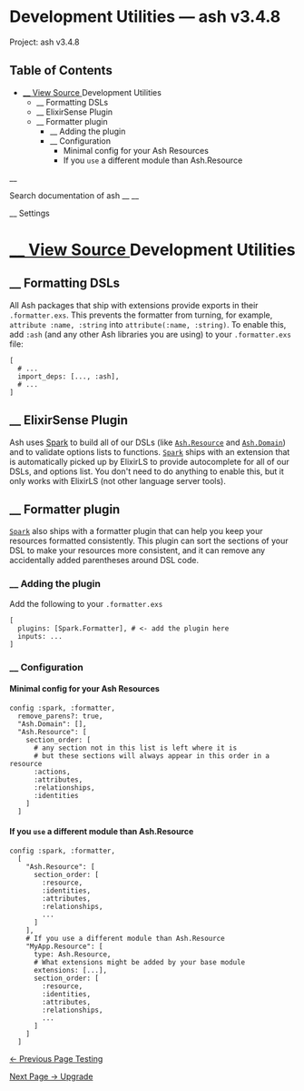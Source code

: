 # Development Utilities — ash v3.4.8

Project: ash v3.4.8

## Table of Contents

- [ __ View Source ](external_link) Development Utilities
  - __ Formatting DSLs
  - __ ElixirSense Plugin
  - __ Formatter plugin
    - __ Adding the plugin
    - __ Configuration
      - Minimal config for your Ash Resources
      - If you `use` a different module than Ash.Resource

__

Search documentation of ash __ __

__ Settings

#  [ __ View Source ](external_link) Development Utilities

##  __ Formatting DSLs

All Ash packages that ship with extensions provide exports in their `.formatter.exs`. This prevents the formatter from turning, for example, `attribute :name, :string` into `attribute(:name, :string)`. To enable this, add `:ash` (and any other Ash libraries you are using) to your `.formatter.exs` file:
    
    
    [
      # ...
      import_deps: [..., :ash],
      # ...
    ]

##  __ ElixirSense Plugin

Ash uses [Spark](external_link) to build all of our DSLs (like [`Ash.Resource`](external_link) and [`Ash.Domain`](external_link)) and to validate options lists to functions. [`Spark`](external_link) ships with an extension that is automatically picked up by ElixirLS to provide autocomplete for all of our DSLs, and options list. You don't need to do anything to enable this, but it only works with ElixirLS (not other language server tools).

##  __ Formatter plugin

[`Spark`](external_link) also ships with a formatter plugin that can help you keep your resources formatted consistently. This plugin can sort the sections of your DSL to make your resources more consistent, and it can remove any accidentally added parentheses around DSL code.

###  __ Adding the plugin

Add the following to your `.formatter.exs`
    
    
    [
      plugins: [Spark.Formatter], # <- add the plugin here
      inputs: ...
    ]

###  __ Configuration

#### Minimal config for your Ash Resources
    
    
    config :spark, :formatter,
      remove_parens?: true,
      "Ash.Domain": [],
      "Ash.Resource": [
        section_order: [
          # any section not in this list is left where it is
          # but these sections will always appear in this order in a resource
          :actions,
          :attributes,
          :relationships,
          :identities
        ]
      ]

#### If you `use` a different module than Ash.Resource
    
    
    config :spark, :formatter,
      [
        "Ash.Resource": [
          section_order: [
            :resource,
            :identities,
            :attributes,
            :relationships,
            ...
          ]
        ],
        # If you use a different module than Ash.Resource
        "MyApp.Resource": [
          type: Ash.Resource,
          # What extensions might be added by your base module
          extensions: [...],
          section_order: [
            :resource,
            :identities,
            :attributes,
            :relationships,
            ...
          ]
        ]
      ]

[ ← Previous Page  Testing  ](external_link)

[ Next Page →  Upgrade  ](external_link)
